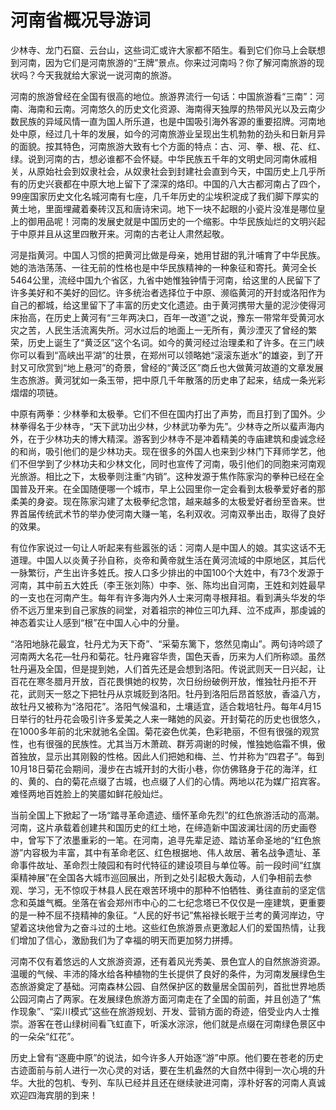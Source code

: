 # 河南省概况导游词  
少林寺、龙门石窟、云台山，这些词汇或许大家都不陌生。看到它们你马上会联想到河南，因为它们是河南旅游的“王牌”景点。你来过河南吗？你了解河南旅游的现状吗？今天我就给大家说一说河南的旅游。  

河南的旅游曾经在全国有很高的地位。旅游界流行一句话：中国旅游看“三南”：河南、海南和云南。河南悠久的历史文化资源、海南得天独厚的热带风光以及云南少数民族的异域风情一直为国人所乐道，也是中国吸引海外客源的重要招牌。河南地处中原，经过几十年的发展，如今的河南旅游业呈现出生机勃勃的劲头和日新月异的面貌。按其特色，河南旅游大致有七个方面的特点：古、河、拳、根、花、红、绿。说到河南的古，想必谁都不会怀疑。中华民族五千年的文明史同河南休戚相关，从原始社会到奴隶社会，从奴隶社会到封建社会直到今天，中国历史上几乎所有的历史兴衰都在中原大地上留下了深深的烙印。中国的八大古都河南占了四个，99座国家历史文化名城河南有七座，几千年历史的尘埃积淀成了我们脚下厚实的黄土地，里面埋藏着秦砖汉瓦和唐诗宋词。地下一块不起眼的小瓷片没准是哪位皇上的御用品呢！河南的发展史就是中国历史的一个缩影。中华民族灿烂的文明兴起于中原并且从这里四散开来。河南的古老让人肃然起敬。  

河是指黄河。中国人习惯的把黄河比做是母亲，她用甘甜的乳汁哺育了中华民族。她的浩浩荡荡、一往无前的性格也是中华民族精神的一种象征和寄托。黄河全长5464公里，流经中国九个省区，九省中她惟独钟情于河南，给这里的人民留下了许多美好和不美好的回忆。许多统治者选择位于中原、濒临黄河的开封或洛阳作为自己的都城，给这里留下了丰富的历史文化遗迹。由于黄河携带大量的泥沙使得河床抬高，在历史上黄河有“三年两决口，百年一改道”之说，豫东一带常年受黄河水灾之苦，人民生活流离失所。河水过后的地面上一无所有，黄沙湮灭了曾经的繁荣，历史上诞生了“黄泛区”这个名词。如今的黄河经过治理柔和了许多。在三门峡你可以看到“高峡出平湖”的壮景，在郑州可以领略她“滚滚东逝水”的雄姿，到了开封又可欣赏到“地上悬河”的奇景，曾经的“黄泛区”商丘也大做黄河故道的文章发展生态旅游。黄河犹如一条玉带，把中原几千年散落的历史串了起来，结成一条光彩熠熠的项链。  

中原有两拳：少林拳和太极拳。它们不但在国内打出了声势，而且打到了国外。少林拳得名于少林寺，“天下武功出少林，少林武功拳为先”。少林寺之所以蜚声海内外，在于少林功夫的博大精深。游客到少林寺不是冲着精美的寺庙建筑和虔诚念经的和尚，吸引他们的是少林功夫。现在很多的外国人也来到少林门下拜师学艺，他们不但学到了少林功夫和少林文化，同时也宣传了河南，吸引他们的同胞来河南观光旅游。相比之下，太极拳则注重“内销”。这种发源于焦作陈家沟的拳种已经在全国普及开来。在全国随便哪一个城市，早上公园里你一定会看到太极拳爱好者的那柔美的身姿。现在陈家沟建了太极拳纪念馆，越来越多的太极爱好者纷至沓来。世界首届传统武术节的举办使河南大赚一笔，名利双收。河南双拳出击，取得了良好的效果。  

有位作家说过一句让人听起来有些嚣张的话：河南人是中国人的娘。其实这话不无道理。中国人以炎黄子孙自称，炎帝和黄帝就生活在黄河流域的中原地区，其后代一脉繁衍，产生出许多姓氏。按人口多少排出的中国100个大姓中，有73个发源于河南，其中前五大姓氏（李王张刘陈）中李、张、陈均出自河南，王姓和刘姓最早的一支也在河南产生。每年有许多海内外人士来河南寻根拜祖。看到满头华发的华侨不远万里来到自己家族的祠堂，对着祖宗的神位三叩九拜、泣不成声，那虔诚的神态着实让人感到“根”在中国人心中的分量。  

“洛阳地脉花最宜，牡丹尤为天下奇”、“采菊东篱下，悠然见南山”。两句诗吟颂了河南两大名花—牡丹和菊花。牡丹雍容华贵，国色天香，历来为人们所称颂。虽然牡丹遍及全国，但是提到她，人们首先还是会想到洛阳。传说武则天一日兴起，让百花在寒冬腊月开放，百花畏惧她的权势，次日纷纷破例开放，惟独牡丹拒不开花，武则天一怒之下把牡丹从京城贬到洛阳。牡丹到洛阳后昂首怒放，香溢八方，故牡丹又被称为“洛阳花”。洛阳气候温和，土壤适宜，适合栽培牡丹。每年4月15日举行的牡丹花会吸引许多爱美之人来一睹她的风姿。开封菊花的历史也很悠久，在1000多年前的北宋就驰名全国。菊花姿色优美，色彩艳丽，不但有很强的观赏性，也有很强的民族性。尤其当万木萧疏、群芳凋谢的时候，惟独她临霜不惧，傲首独放，显示出其刚毅的性格。因此人们把她和梅、兰、竹并称为“四君子”。每到10月18日菊花会期间，漫步在古城开封的大街小巷，你仿佛臵身于花的海洋，红的、黄的、白的菊花点缀了古城，也点缀了人们的心情。两地以花为媒广招宾客。难怪两地百姓脸上的笑靥如鲜花般灿烂。  

当前全国上下掀起了一场“踏寻革命遗迹、缅怀革命先烈”的红色旅游活动的高潮。河南，这片承载着创建共和国历史的红土地，在缔造新中国波澜壮阔的历史画卷中，曾写下了浓墨重彩的一笔。在河南，追寻先辈足迹、踏访革命圣地的“红色旅游”内容极为丰富，其中有革命老区、红色根据地、伟人故居、著名战争遗址、革命事件故址、革命烈士陵园和有时代特征的建设项目与单位等。前一段时间“红旗渠精神展”在全国各大城市巡回展出，所到之处引起极大轰动，人们争相前去参观、学习，无不惊叹于林县人民在艰苦环境中的那种不怕牺牲、勇往直前的坚定信念和英雄气概。坐落在省会郑州市中心的二七纪念塔已不仅仅是一座建筑，更重要的是一种不屈不挠精神的象征。“人民的好书记”焦裕禄长眠于兰考的黄河岸边，守望着这块他曾为之奋斗过的土地。这些红色旅游景点更激起人们的爱国热情，让我们增加了信心，激励我们为了幸福的明天而更加努力拼搏。  

河南不仅有着悠远的人文旅游资源，还有着风光秀美、景色宜人的自然旅游资源。温暖的气候、丰沛的降水给各种植物的生长提供了良好的条件，为河南发展绿色生态旅游奠定了基础。河南森林公园、自然保护区的数量居全国前列，首批世界地质公园河南占了两家。在发展绿色旅游方面河南走在了全国的前面，并且创造了“焦作现象”、“栾川模式”这些在旅游规划、开发、营销方面的奇迹，倍受业内人士推崇。游客在苍山绿树间看飞虹直下，听溪水淙淙，他们就是点缀在河南绿色景区中的一朵朵“红花”。  

历史上曾有“逐鹿中原”的说法，如今许多人开始逐“游”中原。他们要在苍老的历史古迹面前与前人进行一次心灵的对话，要在生机盎然的大自然中得到一次心境的升华。大批的包机、专列、车队已经并且还在继续驶进河南，淳朴好客的河南人真诚欢迎四海宾朋的到来！  
